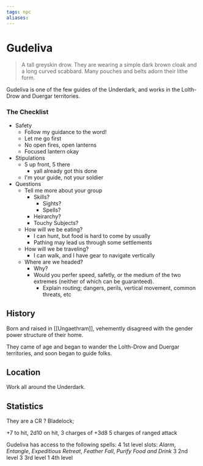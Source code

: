 ```yaml
---
tags: npc
aliases:
---
```

# Gudeliva

> A tall greyskin drow. They are wearing a simple dark brown cloak and a long curved scabbard. Many pouches and belts adorn their lithe form.

Gudeliva is one of the few guides of the Underdark, and works in the Lolth-Drow and Duergar territories.

### The Checklist
- Safety
	- Follow my guidance to the word!
	- Let me go first
	- No open fires, open lanterns
	- Focused lantern okay
- Stipulations
	- 5 up front, 5 there
		- yall already got this done
	- I'm your guide, not your soldier
- Questions
	- Tell me more about your group
		- Skills?
			- Sights?
			- Spells?
		- Heirarchy?
		- Touchy Subjects?
	- How will we be eating?	
		- I can hunt, but food is hard to come by usually
		- Pathing may lead us through some settlements
	- How will we be traveling?
		- I can walk, and I have gear to navigate vertically
	- Where are we headed?
		- Why?
		- Would you perfer speed, safetly, or the medium of the two extremes (neither of which can be guaranteed).
			- Explain routing; dangers, perils, vertical movement, common threats, etc

## History
Born and raised in [[Ungaethram]], vehemently disagreed with the gender power structure of their home.

They came of age and began to wander the Lolth-Drow and Duergar territories, and soon began to guide folks.

## Location
Work all around the Underdark.

## Statistics
They are a CR ? Bladelock; 

+7 to hit, 2d10 on hit, 
3 charges of +3d8
5 charges of ranged attack

Gudeliva has access to the following spells:
4 1st level slots: *Alarm*, *Entangle*, *Expeditious Retreat*, *Feather Fall*, *Purify Food and Drink*
3 2nd level
3 3rd level
1 4th level